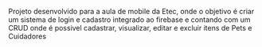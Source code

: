 Projeto desenvolvido para a aula de mobile da Etec, onde o objetivo é criar um sistema de login e cadastro integrado ao firebase e contando com um CRUD onde é possivel cadastrar, visualizar, editar e excluir itens de Pets e Cuidadores
